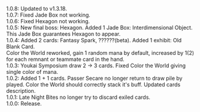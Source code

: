 1.0.8: Updated to v1.3.18.  
1.0.7: Fixed Jade Box not working.  
1.0.6: Fixed Hexagon not working.  
1.0.5: New final boss: Hexagon. Added 1 Jade Box: Interdimensional Object.  
This Jade Box guarantees Hexagon to appear.  
1.0.4: Added 2 cards: Fantasy Spark, ??????(beta). Added 1 exhibit: Old Blank Card.  
Color the World reworked, gain 1 random mana by default, increased by 1(2) for each remnant or teammate card in the hand.  
1.0.3: Youkai Symposium draw 2 -> 3 cards. Fixed Color the World giving single color of mana.  
1.0.2: Added 1 + 1 cards. Passer Secare no longer return to draw pile by played. Color the World should correctly stack it's buff. Updated cards description.  
1.0.1: Late Night Bites no longer try to discard exiled cards.  
1.0.0: Release.